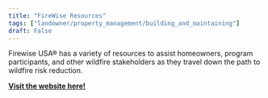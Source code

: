 ```yaml
---
title: "FireWise Resources"
tags: ["landowner/property_management/building_and_maintaining"]
draft: False
---
```


Firewise USA® has a variety of resources to assist homeowners, program participants, and other wildfire stakeholders as they travel down the path to wildfire risk reduction.

[**Visit the website here!**](https://www.nfpa.org/education-and-research/wildfire/firewise-usa/firewise-usa-resources)


